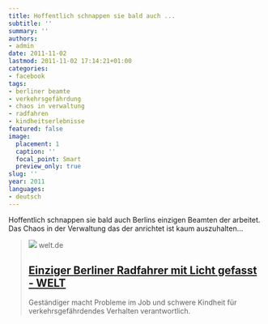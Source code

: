```yaml
---
title: Hoffentlich schnappen sie bald auch ...
subtitle: ''
summary: ''
authors:
- admin
date: 2011-11-02
lastmod: 2011-11-02 17:14:21+01:00
categories:
- facebook
tags:
- berliner beamte
- verkehrsgefährdung
- chaos in verwaltung
- radfahren
- kindheitserlebnisse
featured: false
image:
  placement: 1
  caption: ''
  focal_point: Smart
  preview_only: true
slug: ''
year: 2011
languages:
- deutsch
---
```


Hoffentlich schnappen sie bald auch Berlins einzigen Beamten der arbeitet. Das Chaos in der Verwaltung das der anrichtet ist kaum auszuhalten...
> [![](https://img.welt.de/img/satire/mobile169865079/1041350487-ci16x9-w1200/Grossfahndung-nach-Moerder-Zurwehme.jpg)](http://www.welt.de/satire/article13691493/Einziger-Berliner-Radfahrer-mit-Licht-gefasst.html)
> welt.de
> ## [Einziger Berliner Radfahrer mit Licht gefasst - WELT](http://www.welt.de/satire/article13691493/Einziger-Berliner-Radfahrer-mit-Licht-gefasst.html)
>
>Geständiger macht Probleme im Job und schwere Kindheit für verkehrsgefährdendes Verhalten verantwortlich.